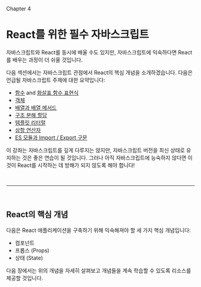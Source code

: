 Chapter 4

# React를 위한 필수 자바스크립트

자바스크립트와 React를 동시에 배울 수도 있지만, 자바스크립트에 익숙하다면 React를 배우는 과정이 더 쉬울 것입니다.

다음 섹션에서는 자바스크립트 관점에서 React의 핵심 개념을 소개하겠습니다. 다음은 언급될 자바스크립트 주제에 대한 요약입니다:

- [함수](https://developer.mozilla.org/docs/Web/JavaScript/Guide/Functions) and [화살표 함수 표현식](https://developer.mozilla.org/docs/Web/JavaScript/Reference/Functions/Arrow_functions)
- [객체](https://developer.mozilla.org/docs/Web/JavaScript/Reference/Global_Objects/Object)
- [배열과 배열 메서드](https://developer.mozilla.org/docs/Web/JavaScript/Reference/Global_Objects/Array)
- [구조 분해 할당](https://developer.mozilla.org/docs/Web/JavaScript/Reference/Operators/Destructuring_assignment)
- [템플릿 리터럴](https://developer.mozilla.org/docs/Web/JavaScript/Reference/Template_literals)
- [삼항 연산자](https://developer.mozilla.org/docs/Web/JavaScript/Reference/Operators/Conditional_Operator)
- [ES 모듈과 Import / Export 구문](https://developer.mozilla.org/docs/Web/JavaScript/Guide/Modules)

이 강좌는 자바스크립트를 깊게 다루지는 않지만, 자바스크립트 버전을 최신 상태로 유지하는 것은 좋은 연습이 될 것입니다. 그러나 아직 자바스크립트에 능숙하지 않다면 이것이 React를 시작하는 데 방해가 되지 않도록 해야 합니다!

&nbsp;

---

&nbsp;

## React의 핵심 개념

다음은 React 애플리케이션을 구축하기 위해 익숙해져야 할 세 가지 핵심 개념입니다:

- 컴포넌트
- 프롭스 (Props)
- 상태 (State)

다음 장에서는 위의 개념을 자세히 살펴보고 개념들을 계속 학습할 수 있도록 리소스를 제공할 것입니다.
